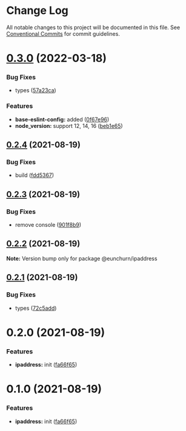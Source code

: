 # Change Log

All notable changes to this project will be documented in this file.
See [Conventional Commits](https://conventionalcommits.org) for commit guidelines.

# [0.3.0](https://github.com/eunchurn/ts-utils/compare/@eunchurn/ipaddress@0.2.4...@eunchurn/ipaddress@0.3.0) (2022-03-18)


### Bug Fixes

* types ([57a23ca](https://github.com/eunchurn/ts-utils/commit/57a23ca504392319b5b6003cf00401a2b44fd911))


### Features

* **base-eslint-config:** added ([0f67e96](https://github.com/eunchurn/ts-utils/commit/0f67e9685a6b71ac80579d1bc9b2edc424b9cbdb))
* **node_version:** support 12, 14, 16 ([beb1e65](https://github.com/eunchurn/ts-utils/commit/beb1e65e0d2a86041bb4b4092ce25f79e4772aa3))





## [0.2.4](https://github.com/eunchurn/ts-utils/compare/@eunchurn/ipaddress@0.2.3...@eunchurn/ipaddress@0.2.4) (2021-08-19)


### Bug Fixes

* build ([fdd5367](https://github.com/eunchurn/ts-utils/commit/fdd5367de6ffc1b42fd97582b55c651620e9faf9))





## [0.2.3](https://github.com/eunchurn/ts-utils/compare/@eunchurn/ipaddress@0.2.2...@eunchurn/ipaddress@0.2.3) (2021-08-19)


### Bug Fixes

* remove console ([901f8b9](https://github.com/eunchurn/ts-utils/commit/901f8b91493400ca1d6ac713ad796a9c6efbe38e))





## [0.2.2](https://github.com/eunchurn/ts-utils/compare/@eunchurn/ipaddress@0.2.1...@eunchurn/ipaddress@0.2.2) (2021-08-19)

**Note:** Version bump only for package @eunchurn/ipaddress





## [0.2.1](https://github.com/eunchurn/ts-utils/compare/@eunchurn/ipaddress@0.2.0...@eunchurn/ipaddress@0.2.1) (2021-08-19)


### Bug Fixes

* types ([72c5add](https://github.com/eunchurn/ts-utils/commit/72c5add1e7d122e9ceeae02f38015e9ee720e176))





# 0.2.0 (2021-08-19)


### Features

* **ipaddress:** init ([fa66f65](https://github.com/eunchurn/ts-utils/commit/fa66f65d164de63d8cf7308d1ce9bb5950d49751))





# 0.1.0 (2021-08-19)


### Features

* **ipaddress:** init ([fa66f65](https://github.com/eunchurn/ts-utils/commit/fa66f65d164de63d8cf7308d1ce9bb5950d49751))
